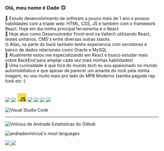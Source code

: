 ### Olá, meu nome é Dade 🙃

🔭 Estudo desenvolvimento de software a pouco mais de 1 ano e possuo habilidades com a tríade web: HTML, CSS, JS e também com o framework React. Hoje em dia minha principal ferramenta é o React </br>
🌱 Hoje atuo como Desenvolvedor Front-end na Valtech utilizando React, testes unitários, CMS's entre diversas outras stacks </br>
🤓 Alias, na parte do back também tenho experiencia com servidores e banco de dados relacionais como Oracle e MySQL </br>
🔮 Atualmente estou me especializando em React e busco estudar mais sobre BackEnd para ampliar cada vez mais minhas habilidades! </br>
👯 Uma curiosidade é que fora do mundo tech eu sou apaixonado no mundo automobilístico e que apesar de parecer um amante do rock pela minha imagem, eu vou muito mais pro lado do MPB Moderno (samba pagode rap funk etc :) </br></br>

<div>
<img height="30" src="https://cdn.jsdelivr.net/gh/devicons/devicon/icons/html5/html5-original.svg" />
<img height="30" src="https://cdn.jsdelivr.net/gh/devicons/devicon/icons/css3/css3-original.svg" />
<img height="30" src="https://raw.githubusercontent.com/devicons/devicon/master/icons/javascript/javascript-original.svg">
<img height="30" src="https://cdn.jsdelivr.net/gh/devicons/devicon/icons/bootstrap/bootstrap-original-wordmark.svg" />
<img height="30" src="https://cdn.jsdelivr.net/gh/devicons/devicon/icons/react/react-original.svg" />
<img height="30" src="https://cdn.jsdelivr.net/gh/devicons/devicon/icons/git/git-original.svg" />
<img height="30" src="https://cdn.jsdelivr.net/gh/devicons/devicon/icons/github/github-original.svg" />


</div>







![Visual Studio Code](https://img.shields.io/badge/-Visual%20Studio%20Code-05122A?style=flat&logo=visual-studio-code&logoColor=007ACC)&nbsp;
</br>
____
![Vinicius de Andrade Estatisticas do Github](https://github-readme-stats.vercel.app/api?username=andradeviniicius&show_icons=true&theme=radical)</br>
<p align="left">
<img width="530em" src="https://github-readme-stats.vercel.app/api/top-langs/?username=andradeviniicius&layout=compact&theme=radical" alt="andradeviniicius's most languages"/>
</p>
<a href="https://www.linkedin.com/in/andradeviniicius" alt="linkedin" target="_blank">

<img src="https://img.shields.io/badge/LinkedIn-%230077B5.svg?&style=flat-square&logo=linkedin&logoColor=white">

</a>
<a href="mailto:viniciusdandrade01@gmail.com" alt="gmail" target="_blank">

<img src="https://img.shields.io/badge/-Gmail-FF0000?style=flat-square&labelColor=FF0000&logo=gmail&logoColor=white&link=mailto:<SEUEMAIL>" />

</a>
